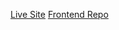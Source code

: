 [Live Site](https://bb-express-react-lab-be.herokuapp.com/)
[Frontend Repo](https://github.com/benburgos/express_react_lab_fe)